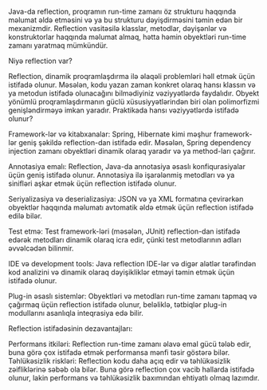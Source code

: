 Java-da reflection, proqramın run-time zamanı öz strukturu haqqında məlumat əldə etməsini və ya bu strukturu dəyişdirməsini təmin edən bir mexanizmdir. Reflection vasitəsilə klasslar, metodlar, dəyişənlər və konstruktorlar haqqında məlumat almaq, hətta həmin obyektləri run-time zamanı yaratmaq mümkündür.

Niyə reflection var?

Reflection, dinamik proqramlaşdırma ilə əlaqəli problemləri həll etmək üçün istifadə olunur. Məsələn, kodu yazan zaman konkret olaraq hansı klassın və ya metodun istifadə olunacağını bilmədiyiniz vəziyyətlərdə faydalıdır.
Obyekt yönümlü proqramlaşdırmanın güclü xüsusiyyətlərindən biri olan polimorfizmi genişləndirməyə imkan yaradır.
Praktikada hansı vəziyyətlərdə istifadə olunur?

Framework-lər və kitabxanalar: Spring, Hibernate kimi məşhur framework-lər geniş şəkildə reflection-dan istifadə edir. Məsələn, Spring dependency injection zamanı obyektləri dinamik olaraq yaradır və ya method-ları çağırır.

Annotasiya emalı: Reflection, Java-da annotasiya əsaslı konfiqurasiyalar üçün geniş istifadə olunur. Annotasiya ilə işarələnmiş metodları və ya sinifləri aşkar etmək üçün reflection istifadə olunur.

Seriyalizasiya və deserializasiya: JSON və ya XML formatına çevirərkən obyektlər haqqında məlumatı avtomatik əldə etmək üçün reflection istifadə edilə bilər.

Test etmə: Test framework-ləri (məsələn, JUnit) reflection-dan istifadə edərək metodları dinamik olaraq icra edir, çünki test metodlarının adları əvvəlcədən bilinmir.

IDE və development tools: Java reflection IDE-lər və digər alətlər tərəfindən kod analizini və dinamik olaraq dəyişikliklər etməyi təmin etmək üçün istifadə olunur.

Plug-in əsaslı sistemlər: Obyektləri və metodları run-time zamanı tapmaq və çağırmaq üçün reflection istifadə olunur, beləliklə, tətbiqlər plug-in modullarını asanlıqla inteqrasiya edə bilir.

Reflection istifadəsinin dezavantajları:

Performans itkiləri: Reflection run-time zamanı əlavə emal gücü tələb edir, buna görə çox istifadə etmək performansa mənfi təsir göstərə bilər.
Təhlükəsizlik riskləri: Reflection kodu daha açıq edir və təhlükəsizlik zəifliklərinə səbəb ola bilər.
Buna görə reflection çox vacib hallarda istifadə olunur, lakin performans və təhlükəsizlik baxımından ehtiyatlı olmaq lazımdır.
